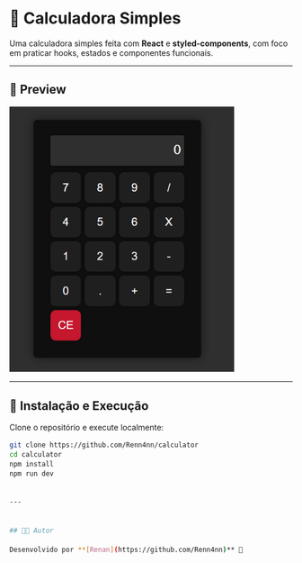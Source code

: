 # 🧮 Calculadora Simples

Uma calculadora simples feita com **React** e **styled-components**, com foco em praticar hooks, estados e componentes funcionais.

---

## 📸 Preview

<img src="https://raw.githubusercontent.com/Renn4nn/calculator/main/screenshot_project.png" alt="Calculadora funcionando" width="400" />

---

## 🎯 Instalação e Execução

Clone o repositório e execute localmente:

```bash
git clone https://github.com/Renn4nn/calculator
cd calculator
npm install
npm run dev


---


## 👨‍💻 Autor

Desenvolvido por **[Renan](https://github.com/Renn4nn)** 🚀

